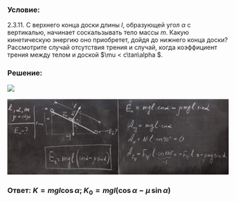 ###  Условие: 

$2.3.11.$ С верхнего конца доски длины $l$, образующей угол $\alpha$ с вертикалью, начинает соскальзывать тело массы $m$. Какую кинетическую энергию оно приобретет, дойдя до нижнего конца доски? Рассмотрите случай отсутствия трения и случай, когда коэффициент трения между телом и доской $\mu < c\tan\alpha $. 

###  Решение: 

![](https://www.youtube.com/embed/w8CbhNFdadQ?t=2072) 

![|1669x571, 67%](../../img/2.3.11/01.png) 

###  Ответ: $K = mgl \cos\alpha ;$ $K_0 = mgl(\cos\alpha − \mu\,\sin\alpha )$ 

### 

